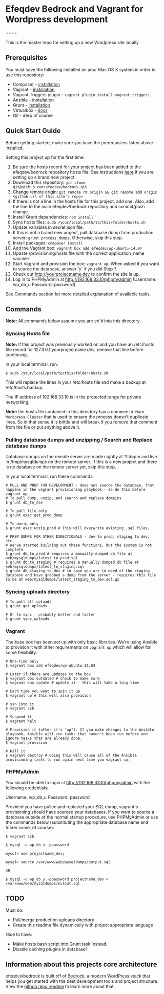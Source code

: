 # Efeqdev Bedrock and Vagrant for Wordpress development

====

This is the master repo for setting up a new Wordpress site locally.

## Prerequisites

You must have the following installed on your Mac OS X system in order to use this repository:

* Composer - [installation](https://getcomposer.org/doc/00-intro.md#globally-on-osx-via-homebrew-)
* Vagrant - [installation](https://docs.vagrantup.com/v2/installation/)
* Vagrant Triggers plugin - `vagrant plugin install vagrant-triggers`
* Ansible - [installation](http://docs.ansible.com/intro_installation.html)
* Grunt - [installation](http://gruntjs.com/getting-started)
* Virtualbox - [docs](https://www.virtualbox.org/)
* Git - derp of course

## Quick Start Guide

Before getting started, make sure you have the prerequisites listed above installed.

Setting this project up for the first time: 

1. Be sure the hosts record for your project has been added to the efeqdev/bedrock repository hosts file. See instructions [here](https://docs.google.com/a/efeqdev.com/document/d/162i2Yc_XLP5eFkvawyhS0_v8kBL42l50ljVzMEYZuIo/edit?usp=sharing) if you are setting up a brand new project.
2. Download this repository: `git clone git@github.com:efeqdev/bedrock.git`
3. Change remote origin: `git remote rm origin && git remote add origin <github url of this site's repo>`
4. If there is not a line in the hosts file for this project, add one. Also, add the line to the main efeqdev/bedrock repository and commit/push change.
5. Install Grunt dependencies: `npm install`
6. Sync hosts files: `sudo /your/local/path/to/this/folder/hosts.sh`
7. Update variables in secret.json file.
8. If this is not a brand new project, pull database dump from production server: `grunt process_dumps`. Otherwise, skip this step.
9. Install packages: `composer install`
10. Add the Vagrant box: `vagrant box add efeqdev/wp-ubuntu-14.04`
11. Update /provisioning/hosts file with the correct application_name variable
12. Start Vagrant and provision the box: `vagrant up`. When asked if you want to source the database, answer 'y' if you did Step 7.
13. Check out http://yourprojectname.dev to confirm the site is up.
14. Log in to PHPMyAdmin at http://192.168.33.10/phpmyadmin (Username: wp_db_u Password: password)

See Commands section for more detailed explanation of available tasks.

## Commands

**Note:** All commands below assume you are cd'd into this directory.

### Syncing Hosts file

**Note:** If this project was previously worked on and you have an /etc/hosts file record for 127.0.0.1 yourprojectname.dev, remove that line before continuing.

In your local terminal, run:

`$ sudo /your/local/path/to/this/folder/hosts.sh`

This will replace the lines in your /etc/hosts file and make a backup at /etc/hosts.backup.

The IP address of 192.168.33.10 is in the protected range for private networking.

**Note:** the hosts file contained in this directory has a comment `# Main Wordpress Cluster` that is used to ensure the process doesn't duplicate lines. So in that sense it is brittle and will break if you remove that comment from the file or put anything above it.

### Pulling database dumps and unzipping / Search and Replace database dumps

Database dumps on the remote server are made nightly at 11:55pm and live in /tmp/mysqldumps on the remote server. If this is a new project and there is no database on the remote server yet, skip this step.

In your local terminal, run these commands:

```
# PULL AND PREP FOR DEVELOPMENT - does not source the database, that happens in the vagrant provisioning playbook - so do this before vagrant up
# To pull dump, unzip, and search and replace domains
$ grunt db_to_dev

# To pull file only
$ grunt exec:get_prod_dump

# To unzip only
$ grunt exec:unzip_prod # This will overwrite existing .sql files.

# PREP DUMPS FOR OTHER DIRECTIONALS - dev to prod, staging to dev, etc.
# We've started building out these functions, but the system is not complete
$ grunt db_to_prod # requires a manually dumped db file at web/mysqldumps/latest_to_prod.sql
$ grunt db_to_staging # requires a manually dumped db file at web/mysqldumps/latest_to_staging.sql
$ grunt db_staging_to_dev # in case you are in need of the staging database and have grabbed a dump from the server - requires this file to be at web/mysqldumps/latest_staging_to_dev.sql.gz
```

### Syncing uploads directory

```
# To pull all uploads
$ grunt get_uploads

# Or to sync - probably better and faster
$ grunt sync_uploads

```

### Vagrant

The base box has been set up with only basic libraries. We're using Ansible to provision it with other requirements on `vagrant up` which will allow for some flexibility.

```
# One-time only
$ vagrant box add efeqdev/wp-ubuntu-14.04

# Later if there are updates to the box
$ vagrant box outdated # check to make sure
$ vagrant box update # update it - this will take a long time

# Each time you want to spin it up
$ vagrant up # this will also provision

# ssh into it
$ vagrant ssh

# Suspend it
$ vagrant halt

# Provision it (after it's "up"). If you make changes to the Ansible playbook, Ansible will run tasks that haven't been run before and ignore tasks that are already done.
$ vagrant provision

# Kill it
$ vagrant destroy # doing this will cause all of the Ansible provisioning tasks to run again next time you vagrant up.

```

### PHPMyAdmin

You should be able to login at http://192.168.33.10/phpmyadmin with the following credentials:

Username: wp_db_u
Password: password

Provided you have pulled and replaced your SQL dump, vagrant's provisioning should have sourced your databases. If you want to source a database outside of the normal startup procedure, use PHPMyAdmin or use the commands below (substituting the appropriate database name and folder name, of course):

```
$ vagrant ssh

$ mysql -u wp_db_u -ppassword

mysql> use projectname_dev;

mysql> source /var/www/web/mysqldumps/output.sql

OR

$ mysql -u wp_db_u -ppassword projectname_dev < /var/www/web/mysqldumps/output.sql
```

## TODO

Must do:
* Pull/merge production uploads directory
* Create this readme file dynamically with project appropriate language

Nice to have:
* Make hosts bash script into Grunt task instead.
* Disable caching plugins in database?


## Information about this projects core architecture

efeqdev/bedrock is built off of [Bedrock](http://roots.io/wordpress-stack/), a modern WordPress stack that helps you get started with the best development tools and project structure. View the [github repo readme](https://github.com/roots/bedrock/blob/master/README.md) to learn more about that.


